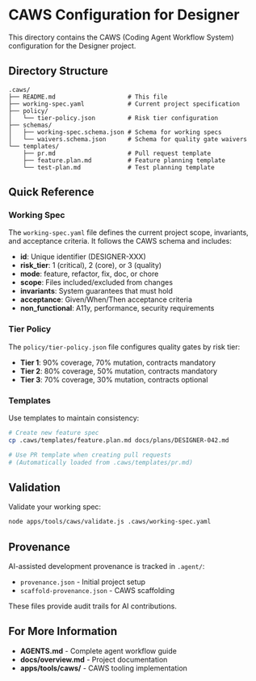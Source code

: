 # CAWS Configuration for Designer

This directory contains the CAWS (Coding Agent Workflow System) configuration for the Designer project.

## Directory Structure

```
.caws/
├── README.md                    # This file
├── working-spec.yaml            # Current project specification
├── policy/
│   └── tier-policy.json         # Risk tier configuration
├── schemas/
│   ├── working-spec.schema.json # Schema for working specs
│   └── waivers.schema.json      # Schema for quality gate waivers
└── templates/
    ├── pr.md                    # Pull request template
    ├── feature.plan.md          # Feature planning template
    └── test-plan.md             # Test planning template
```

## Quick Reference

### Working Spec

The `working-spec.yaml` file defines the current project scope, invariants, and acceptance criteria. It follows the CAWS schema and includes:

- **id**: Unique identifier (DESIGNER-XXX)
- **risk_tier**: 1 (critical), 2 (core), or 3 (quality)
- **mode**: feature, refactor, fix, doc, or chore
- **scope**: Files included/excluded from changes
- **invariants**: System guarantees that must hold
- **acceptance**: Given/When/Then acceptance criteria
- **non_functional**: A11y, performance, security requirements

### Tier Policy

The `policy/tier-policy.json` file configures quality gates by risk tier:

- **Tier 1**: 90% coverage, 70% mutation, contracts mandatory
- **Tier 2**: 80% coverage, 50% mutation, contracts mandatory
- **Tier 3**: 70% coverage, 30% mutation, contracts optional

### Templates

Use templates to maintain consistency:

```bash
# Create new feature spec
cp .caws/templates/feature.plan.md docs/plans/DESIGNER-042.md

# Use PR template when creating pull requests
# (Automatically loaded from .caws/templates/pr.md)
```

## Validation

Validate your working spec:

```bash
node apps/tools/caws/validate.js .caws/working-spec.yaml
```

## Provenance

AI-assisted development provenance is tracked in `.agent/`:

- `provenance.json` - Initial project setup
- `scaffold-provenance.json` - CAWS scaffolding

These files provide audit trails for AI contributions.

## For More Information

- **AGENTS.md** - Complete agent workflow guide
- **docs/overview.md** - Project documentation
- **apps/tools/caws/** - CAWS tooling implementation

